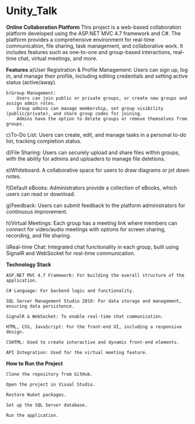 # Unity_Talk

**Online Collaboration Platform**
This project is a web-based collaboration platform developed using the ASP.NET MVC 4.7 framework and C#. The platform provides a comprehensive environment for real-time communication, file sharing, task management, and collaborative work. It includes features such as one-to-one and group-based interactions, real-time chat, virtual meetings, and more.


**Features**
    a)User Registration & Profile Management: Users can sign up, log in, and manage their profile, including editing credentials and setting active status (active/away).

    b)Group Management:
        Users can join public or private groups, or create new groups and assign admin roles.
        Group admins can manage membership, set group visibility (public/private), and share group codes for joining.
        Admins have the option to delete groups or remove themselves from groups.
    
   c)To-Do List: Users can create, edit, and manage tasks in a personal to-do list, tracking completion status.

   d)File Sharing: Users can securely upload and share files within groups, with the ability for admins and uploaders to manage file deletions.

   e)Whiteboard: A collaborative space for users to draw diagrams or jot down notes.

   f)Default eBooks: Administrators provide a collection of eBooks, which users can read or download.

   g)Feedback: Users can submit feedback to the platform administrators for continuous improvement.

   h)Virtual Meetings: Each group has a meeting link where members can connect for video/audio meetings with options for screen sharing, recording, and file sharing.

   i)Real-time Chat: Integrated chat functionality in each group, built using SignalR and WebSocket for real-time communication.


**Technology Stack**

    ASP.NET MVC 4.7 Framework: For building the overall structure of the application.
    
    C# Language: For backend logic and functionality.
    
    SQL Server Management Studio 2019: For data storage and management, ensuring data persistence.
    
    SignalR & WebSocket: To enable real-time chat communication.
    
    HTML, CSS, JavaScript: For the front-end UI, including a responsive design.
    
    CSHTML: Used to create interactive and dynamic front-end elements.
    
    API Integration: Used for the virtual meeting feature.


**How to Run the Project**

    Clone the repository from GitHub.
    
    Open the project in Visual Studio.
    
    Restore NuGet packages.
    
    Set up the SQL Server database.
    
    Run the application.
